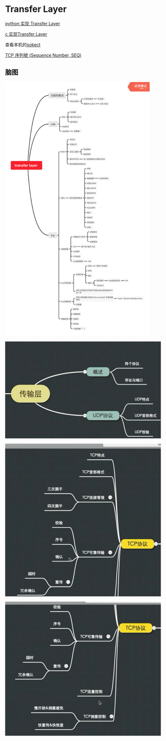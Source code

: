 # Transfer Layer 

[python 实现 Transfer Layer](https://blog.csdn.net/sinat_38682860/article/details/82764554)

[c 实现Transfer Layer](https://blog.csdn.net/weixin_42167759/article/details/81255812)



查看本机的[sokect](https://blog.csdn.net/weixin_43056962/article/details/83752694)

[TCP 序列號 (Sequence Number, SEQ)](https://notfalse.net/26/tcp-seq)

## 脑图

<img src="TransferLayer5.assets/transfer layer -1599815192861.png" alt="transfer layer " style="zoom:80%;" />

![image-20200912151249375](TransferLayer5.assets/image-20200912151249375.png)

![image-20200912151302668](TransferLayer5.assets/image-20200912151302668.png)

![image-20200912151317223](TransferLayer5.assets/image-20200912151317223.png)